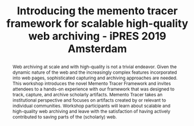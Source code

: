 ---
abstract: Web archiving at scale and with high-quality is not a trivial endeavor.
  Given the dynamic nature of the web and the increasingly complex features incorporated
  into web pages, sophisticated capturing and archiving approaches are needed. This
  workshop introduces the novel Memento Tracer Framework and invites attendees to
  a hands-on experience with our framework that was designed to track, capture, and
  archive scholarly artifacts. Memento Tracer takes an institutional perspective and
  focuses on artifacts created by or relevant to individual communities. Workshop
  participants will learn about scalable and high-quality web archiving and leave
  with the satisfaction of having actively contributed to saving parts of the (scholarly)
  web.
creators:
- Van de Sompel, Herbert
- Klein, Martin
date: null
document_url: https://services.phaidra.univie.ac.at/api/object/o:1081745/download
grand_parent: iPRES
institutions: []
keywords: []
landing_page_url: https://phaidra.univie.ac.at/o:1081745
language: eng
layout: publication
license: CC BY 4.0 International
notes_url: null
parent: iPRES 2019
presentation_url: null
size: 141287
source_name: iPRES
title: Introducing the memento tracer framework for scalable high-quality web archiving
  - iPRES 2019 Amsterdam
type: paper
year: 2019
---